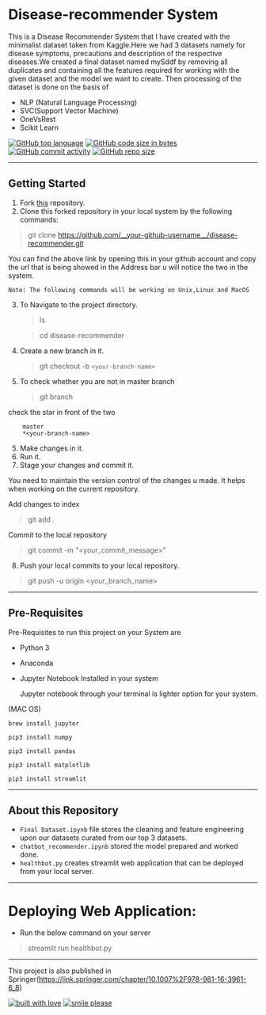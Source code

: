 # Disease-recommender System
This is a Disease Recommender System that I have created with the minimalist dataset taken from Kaggle.Here we had 3 datasets namely for disease symptoms, precautions and description of the respective diseases.We created a final dataset named mySddf by removing all duplicates and containing all the features required for working with the given dataset and the model we want to create. Then processing of the dataset is done on the basis of 
* NLP (Natural Language Processing)
* SVC(Support Vector Machine)
* OneVsRest
* Scikit Learn

[![GitHub top language](https://img.shields.io/github/languages/top/himaniaggarwal2/disease-recommender?color=green&logo=python)](https://github.com/himaniaggarwal2/disease-recommender) [![GitHub code size in bytes](https://img.shields.io/github/languages/code-size/himaniaggarwal2/disease-recommender?logo=github)](https://github.com/himaniaggarwal2/disease-recommender) [![GitHub commit activity](https://img.shields.io/github/commit-activity/m/himaniaggarwal2/disease-recommender?color=bluevoilet&logo=github)](https://github.com/himaniaggarwal2/disease-recommender/commits/) [![GitHub repo size](https://img.shields.io/github/repo-size/himaniaggarwal2/disease-recommender?logo=github)](https://github.com/himaniaggarwal2/disease-recommender)


---
## Getting Started

1. Fork [this](https://github.com/Varun4498/Chatbot.git) repository.
2. Clone this forked repository in your local system by the following commands:
> git clone https://github.com/__your-github-username__/disease-recommender.git

You can find the above link by opening this in your github account and copy the url that is being showed in the Address bar u will notice the two in the system.


```
Note: The following commands will be working on Unix,Linux and MacOS
```
3. To Navigate to the project directory.
   >ls

   >cd  disease-recommender

4. Create a new branch in it.
   > git checkout -b `<your-branch-name>`
5. To check whether you are not in master branch 
   >git branch

check the star in front of the two
   
```
    master
    *<your-branch-name>
```
5. Make changes in it.
6. Run it.
7. Stage your changes and commit it.

You need to maintain the version control of the changes u made. It helps when working on the current repository.

Add changes to index

>git add .

Commit to the local repository

>git commit -m "<your_commit_message>"

8. Push your local commits to your local repository.
>git push -u origin <your_branch_name>
----
## Pre-Requisites 
Pre-Requisites to run this project on your System are 

* Python 3

* Anaconda 

* Jupyter Notebook Installed in your system

    Jupyter notebook through your terminal is lighter option for your system.

(MAC OS)
```
brew install jupyter

pip3 install numpy

pip3 install pandas

pip3 install matplotlib

pip3 install streamlit
```
---
## About this Repository
* ```Final Dataset.ipynb``` file stores the cleaning and feature engineering upon our datasets curated from our top 3 datasets.
* ```chatbot_recommender.ipynb``` stored the model prepared and worked done.
* ```healthbot.py``` creates streamlit web application that can be deployed from your local server.

----
# Deploying Web Application:
* Run the below command on your server
> streamlit run healthbot.py 

---
This project is also published in Springer(https://link.springer.com/chapter/10.1007%2F978-981-16-3961-6_8) 



[![built with love](https://forthebadge.com/images/badges/built-with-love.svg)](linkedin.com/in/varun-bahuguna-228411179) [![smile please](https://forthebadge.com/images/badges/makes-people-smile.svg)](https://github.com/Varun4498)



